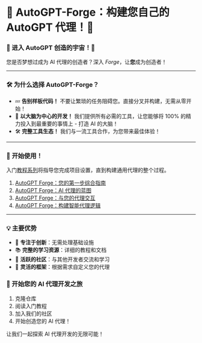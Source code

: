 # 🚀 **AutoGPT-Forge**：构建您自己的 AutoGPT 代理！🧠

### 🌌 进入 AutoGPT 创造的宇宙！🌌

您是否梦想过成为 AI 代理的创造者？深入 _Forge_，让**您**成为创造者！

---

### 🛠️ **为什么选择 AutoGPT-Forge？**

- 💤 **告别样板代码！** 不要让繁琐的任务阻碍您。直接分叉并构建，无需从零开始！
- 🧠 **以大脑为中心的开发！** 我们提供所有必需的工具，让您能够将 100% 的精力投入到最重要的事情上 - 打造 AI 的大脑！
- 🛠️ **完整工具生态！** 我们与一流工具合作，为您带来最佳体验！

---

### 🚀 **开始使用！**

入门[教程系列](https://aiedge.medium.com/autogpt-forge-e3de53cc58ec)将指导您完成项目设置，直到构建通用代理的整个过程。

1. [AutoGPT Forge：您的第一步综合指南](https://aiedge.medium.com/autogpt-forge-a-comprehensive-guide-to-your-first-steps-a1dfdf46e3b4)
2. [AutoGPT Forge：AI 代理的蓝图](https://aiedge.medium.com/autogpt-forge-the-blueprint-of-an-ai-agent-75cd72ffde6)
3. [AutoGPT Forge：与您的代理交互](https://aiedge.medium.com/autogpt-forge-interacting-with-your-agent-1214561b06b)
4. [AutoGPT Forge：构建智能代理逻辑](https://medium.com/@aiedge/autogpt-forge-crafting-intelligent-agent-logic-bc5197b14cb4)

---

### 💡 主要优势

- 🎯 **专注于创新**：无需处理基础设施
- 📚 **完整的学习资源**：详细的教程和文档
- 🤝 **活跃的社区**：与其他开发者交流和学习
- 🔧 **灵活的框架**：根据需求自定义您的代理

### 🌟 开始您的 AI 代理开发之旅

1. 克隆仓库
2. 阅读入门教程
3. 加入我们的社区
4. 开始创造您的 AI 代理！

让我们一起探索 AI 代理开发的无限可能！
